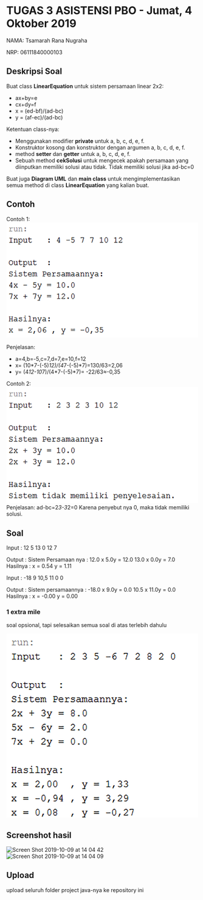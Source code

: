 # TUGAS 3 ASISTENSI PBO - Jumat, 4 Oktober 2019

NAMA: Tsamarah Rana Nugraha

NRP: 06111840000103

## Deskripsi Soal
Buat class **LinearEquation** untuk sistem persamaan linear 2x2:
* ax+by=e
* cx+dy=f
* x = (ed-bf)/(ad-bc)
* y = (af-ec)/(ad-bc)

Ketentuan class-nya:
* Menggunakan modifier **private** untuk a, b, c, d, e, f.
* Konstruktor kosong dan konstruktor dengan argumen a, b, c, d, e, f.
* method **setter** dan **getter** untuk a, b, c, d, e, f.
* Sebuah method **cekSolusi** untuk mengecek apakah persamaan yang diinputkan memiliki solusi atau tidak. Tidak memiliki solusi jika ad-bc=0

Buat juga **Diagram UML** dan **main class** untuk mengimplementasikan semua method di class **LinearEquation** yang kalian buat.

## Contoh
Contoh 1:
![](/img/1.png)

Penjelasan:
* a=4,b=-5,c=7,d=7,e=10,f=12
* x=  (10*7-(-5)*12)/(4*7-(-5)*7)=130/63=2,06
* y=  (4*12-10*7)/(4*7-(-5)*7)= -22/63≈-0,35

Contoh 2:
![](/img/2.png)
Penjelasan:
ad-bc=2*3-3*2=0
Karena penyebut nya 0, maka tidak memiliki solusi.

## Soal
Input 	: 12 5 13 0 12 7

Output	: 
Sistem Persamaan nya : 
12.0 x 5.0y  = 12.0
13.0 x 0.0y = 7.0
Hasilnya : 
x = 0.54
y = 1.11

Input 	: -18 9 10,5 11 0 0

Output	: 
Sistem persamaannya :
-18.0 x 9.0y  = 0.0
10.5 x 11.0y = 0.0
Hasilnya : 
x = -0.00
y = 0.00


### 1 extra mile
soal opsional, tapi selesaikan semua soal di atas terlebih dahulu

![](/img/3.png)

## Screenshot hasil
![Screen Shot 2019-10-09 at 14 04 42](https://user-images.githubusercontent.com/55730503/66459121-90685600-ea9e-11e9-9912-c25cc20b6239.png)
![Screen Shot 2019-10-09 at 14 04 09](https://user-images.githubusercontent.com/55730503/66459122-90685600-ea9e-11e9-94da-2929df748cd5.png)


## Upload
upload seluruh folder project java-nya ke repository ini
